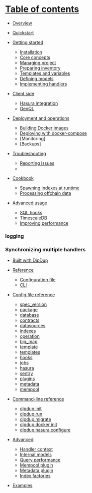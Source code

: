 # [Table of contents](null) 
* [Overview](overview.md) 
* [Quickstart](quickstart.md)

* [Getting started](getting-started/README.md)
	* [Installation](getting-started/installation.md)
	* [Core concepts](getting-started/core-concepts.md)
	* [Managing project](null)
	* [Preparing inventory](getting-started/preparing-inventory.md)
	* [Templates and variables](getting-started/templates-and-variables.md)
	* [Defining models](null)
	* [Implementing handlers](null)

* [Client side](client-side/README.md) 
	* [Hasura integration]()
	* [GenQL](client-side/genql.md) 

* [Deployment and operations](deployment/README.md)
	* [Building Docker images]()
	* [Deploying with docker-compose](deployment/docker-compose.md) 
	* [Monitoring]
	* [Backups]

* [Troubleshooting]()
	* [Reporting issues]()
	* []()

* [Cookbook](cookbook/README.md) 
	* [Spawning indexes at runtime](null)
	* [Processing offchain data](null)




* [Advanced usage](advanced-usage/README.md)
	* [SQL hooks]()
	* [TimescaleDB]()
    * [Improving performance](advanced-usage/improving-performance.md)

### logging
### Synchronizing multiple handlers



* [Built with DipDup](built-with-dipdup.md) 

* [Reference](null)
	* [Configuration file](null)
	* [CLI](null)



* [Config file reference](config-file-reference/README.md) 
	* [spec\_version](config-file-reference/spec_version.md) 
	* [package](config-file-reference/package.md) 
	* [database](config-file-reference/database.md) 
	* [contracts](config-file-reference/contracts.md) 
	* [datasources](config-file-reference/datasources.md) 
	* [indexes](config-file-reference/indexes/README.md) 
	* [operation](config-file-reference/indexes/operation.md) 
	* [big\_map](config-file-reference/indexes/big_map.md) 
	* [template](config-file-reference/indexes/template.md) 
	* [templates](config-file-reference/templates.md) 
	* [hooks](config-file-reference/hooks.md) 
	* [jobs](config-file-reference/jobs.md) 
	* [hasura](config-file-reference/hasura.md) 
	* [sentry](config-file-reference/sentry.md) 
	* [plugins](config-file-reference/plugins/README.md) 
	* [metadata](config-file-reference/plugins/metadata.md) 
	* [mempool](config-file-reference/plugins/mempool.md) 
* [Command-line reference](command-line/README.md) 
	* [dipdup init](command-line/dipdup-init.md) 
	* [dipdup run](command-line/dipdup-run.md) 
	* [dipdup migrate](command-line/dipdup-migrate.md) 
	* [dipdup docker init](command-line/dipdup-docker-init.md) 
	* [dipdup hasura configure](command-line/dipdup-hasura-configure.md) 

* [Advanced](advanced/README.md) 
	* [Handler context](advanced/handler-context.md) 
	* [Internal models](advanced/internal-models.md) 
	* [Query performance](advanced/query-performance.md) 
	* [Mempool plugin](advanced/mempool-plugin.md) 
	* [Metadata plugin](advanced/metadata-plugin.md) 
	* [Index factories](advanced/logging.md) 
* [Examples](examples.md) 